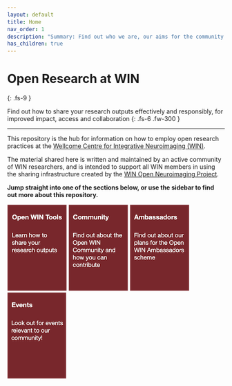 ```yaml
---
layout: default
title: Home
nav_order: 1
description: "Summary: Find out who we are, our aims for the community and how to get involved!"
has_children: true
---
```


<!-- ![WIN-logo](docs/img/WIN-h100.png) -->



# Open Research at WIN
{: .fs-9 }

Find out how to share your research outputs effectively and responsibly, for improved impact, access and collaboration
{: .fs-6 .fw-300 }

---

This repository is the hub for information on how to employ open research practices at the [Wellcome Centre for Integrative Neuroimaging (WIN)](https://www.win.ox.ac.uk).

The material shared here is written and maintained by an active community of WIN researchers, and is intended to support all WIN members in using the sharing infrastructure created by the [WIN Open Neuroimaging Project](https://www.win.ox.ac.uk/open-neuroimaging).

**Jump straight into one of the sections below, or use the sidebar to find out more about this repository.**

[![tools](docs/img/btn-tools.png)](https://cassgvp.github.io/WIN-Open-Neuroimaging-Community/docs/tools.html)  [![community](docs/img/btn-community.png)](https://cassgvp.github.io/WIN-Open-Neuroimaging-Community/docs/community.html)  [![ambassadors](docs/img/btn-ambass.png)](https://cassgvp.github.io/WIN-Open-Neuroimaging-Community/docs/ambassadors.html)  [![events](docs/img/btn-events.png)](https://cassgvp.github.io/WIN-Open-Neuroimaging-Community/docs/events.html)




<!-- [Open WIN Community](docs/community.md){: .btn .btn-primary .fs-6 .mb-4 .mb-md-0 .mr-2 }  
Find out about the Open WIN Community and how you can contribute

[Open WIN Ambassadors](docs/abmassadors.md){: .btn .btn-primary .fs-6 .mb-4 .mb-md-0 .mr-2 }  
Find out about our plans for the Open WIN Ambassadors scheme

[Open WIN Events](docs/events.md){: .btn .btn-primary .fs-6 .mb-4 .mb-md-0 .mr-2 }  
Look about for events relevant to our community! -->
